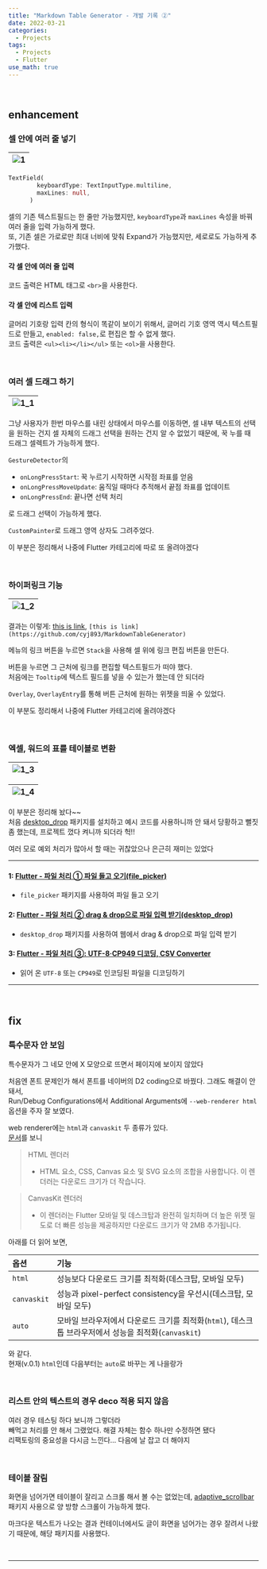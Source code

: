 ```yaml
---
title: "Markdown Table Generator - 개발 기록 ②"
date: 2022-03-21
categories:
  - Projects
tags:
  - Projects
  - Flutter
use_math: true
---
```

<br>

## enhancement

### 셀 안에 여러 줄 넣기

| ![1](/img/Projects/2/readme/listing.gif) |
| - |

```dart
TextField(
        keyboardType: TextInputType.multiline,
        maxLines: null,
      )
```
셀의 기존 텍스트필드는 한 줄만 가능했지만, `keyboardType`과 `maxLines` 속성을 바꿔 여러 줄을 입력 가능하게 했다.  
또, 기존 셀은 가로로만 최대 너비에 맞춰 Expand가 가능했지만, 세로로도 가능하게 추가했다.  

####  각 셀 안에 여러 줄 입력

코드 출력은 HTML 태그로 `<br>`을 사용한다.  

#### 각 셀 안에 리스트 입력

글머리 기호랑 입력 칸의 형식이 똑같이 보이기 위해서, 글머리 기호 영역 역시 텍스트필드로 만들고, `enabled: false,`로 편집은 할 수 없게 했다.  
코드 출력은 `<ul><li></li></ul>` 또는 `<ol>`을 사용한다.  

<br>

### 여러 셀 드래그 하기

| ![1_1](/img/Projects/2/drag.gif) |
| - |

그냥 사용자가 한번 마우스를 내린 상태에서 마우스를 이동하면, 셀 내부 텍스트의 선택을 원하는 건지 셀 자체의 드래그 선택을 원하는 건지 알 수 없었기 때문에, 꾹 누를 때 드래그 셀렉트가 가능하게 했다.  

`GestureDetector`의
- `onLongPressStart`: 꾹 누르기 시작하면 시작점 좌표를 얻음  
- `onLongPressMoveUpdate`: 움직일 때마다 추적해서 끝점 좌표를 업데이트  
- `onLongPressEnd`: 끝나면 선택 처리  

로 드래그 선택이 가능하게 했다.

`CustomPainter`로 드래그 영역 상자도 그려주었다.  

이 부분은 정리해서 나중에 Flutter 카테고리에 따로 또 올려야겠다  

<br>

### 하이퍼링크 기능

| ![1_2](/img/Projects/2/link.gif) |
| - |

결과는 이렇게: [this is link](https://github.com/cyj893/MarkdownTableGenerator), `[this is link](https://github.com/cyj893/MarkdownTableGenerator)`

메뉴의 링크 버튼을 누르면 `Stack`을 사용해 셀 위에 링크 편집 버튼을 만든다.  

버튼을 누르면 그 근처에 링크를 편집할 텍스트필드가 떠야 했다.  
처음에는 `Tooltip`에 텍스트 필드를 넣을 수 있는가 했는데 안 되더라  

`Overlay`, `OverlayEntry`를 통해 버튼 근처에 원하는 위젯을 띄울 수 있었다.  

이 부분도 정리해서 나중에 Flutter 카테고리에 올려야겠다  

<br>

### 엑셀, 워드의 표를 테이블로 변환

| ![1_3](/img/Projects/2/readme/from_csv.gif) |
| - |


| ![1_4](/img/Projects/2/readme/from_web.gif) |
| - |

이 부분은 정리해 놨다~~  
처음 [desktop_drop](https://pub.dev/packages/desktop_drop) 패키지를 설치하고 예시 코드를 사용하니까 안 돼서 당황하고 뻘짓 좀 했는데, 프로젝트 껐다 켜니까 되더라 헉!!  

여러 모로 예외 처리가 많아서 할 때는 귀찮았으나 은근히 재미는 있었다  

---

#### 1: [Flutter - 파일 처리 ① 파일 들고 오기(file_picker)](https://cyj893.github.io/flutter/Flutter12/)
- `file_picker` 패키지를 사용하여 파일 들고 오기

#### 2: [Flutter - 파일 처리 ② drag & drop으로 파일 입력 받기(desktop_drop)](https://cyj893.github.io/flutter/Flutter12_2/)
- `desktop_drop` 패키지를 사용하여 웹에서 drag & drop으로 파일 입력 받기

#### 3: [Flutter - 파일 처리 ③: UTF-8·CP949 디코딩, CSV Converter](https://cyj893.github.io/flutter/Flutter12_3/)
- 읽어 온 `UTF-8` 또는 `CP949`로 인코딩된 파일을 디코딩하기

---

<br>

## fix

### 특수문자 안 보임

특수문자가 그 네모 안에 X 모양으로 뜨면서 페이지에 보이지 않았다  

처음엔 폰트 문제인가 해서 폰트를 네이버의 D2 coding으로  바꿨다. 그래도 해결이 안 돼서,  
Run/Debug Configurations에서 Additional Arguments에 `--web-renderer html` 옵션을 주자 잘 보였다.  

web renderer에는 `html`과 `canvaskit` 두 종류가 있다.  
[문서](https://docs.flutter.dev/development/tools/web-renderers)를 보니

> HTML 렌더러
> - HTML 요소, CSS, Canvas 요소 및 SVG 요소의 조합을 사용합니다. 이 렌더러는 다운로드 크기가 더 작습니다.

> CanvasKit 렌더러
> - 이 렌더러는 Flutter 모바일 및 데스크탑과 완전히 일치하며 더 높은 위젯 밀도로 더 빠른 성능을 제공하지만 다운로드 크기가 약 2MB 추가됩니다.

아래를 더 읽어 보면,  

| 옵션	 | 기능	 |
| :-- | :-- |
| `html`	 | 성능보다 다운로드 크기를 최적화(데스크탑, 모바일 모두)	 |
| `canvaskit`	 | 성능과 pixel-perfect consistency을 우선시(데스크탑, 모바일 모두)	 |
| `auto`	 | 모바일 브라우저에서 다운로드 크기를 최적화(`html`), 데스크톱 브라우저에서 성능을 최적화(`canvaskit`)	 |

와 같다.  
현재(v.0.1) `html`인데 다음부터는 `auto`로 바꾸는 게 나을랑가

<br>

### 리스트 안의 텍스트의 경우 deco 적용 되지 않음

여러 경우 테스팅 하다 보니까 그렇더라  
빼먹고 처리를 안 해서 그랬었다. 해결 자체는 함수 하나만 수정하면 됐다  
리팩토링의 중요성을 다시금 느낀다... 다음에 날 잡고 더 해야지  

<br>

### 테이블 잘림

화면을 넘어가면 테이블이 잘리고 스크롤 해서 볼 수는 없었는데, [adaptive_scrollbar](https://pub.dev/packages/adaptive_scrollbar) 패키지 사용으로 양 방향 스크롤이 가능하게 했다.  

마크다운 텍스트가 나오는 결과 컨테이너에서도 글이 화면을 넘어가는 경우 잘려서 나왔기 때문에, 해당 패키지를 사용했다.  

<br>

---

<br>
